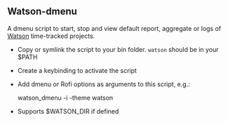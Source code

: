 ## Watson-dmenu

A dmenu script to start, stop and view default report, aggregate or logs of
[Watson](https://jazzband.github.io/Watson/) time-tracked projects.

- Copy or symlink the script to your bin folder. `watson` should be in your
  $PATH
- Create a keybinding to activate the script
- Add dmenu or Rofi options as arguments to this script, e.g.:
    
    watson_dmenu -i -theme watson
 
- Supports $WATSON_DIR if defined

